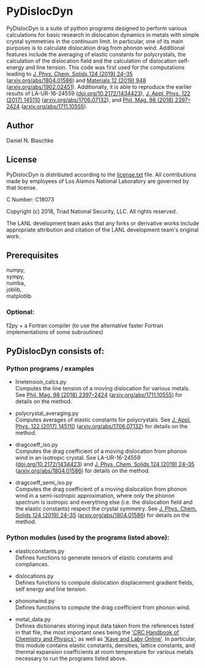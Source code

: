 # PyDislocDyn

PyDislocDyn is a suite of python programs designed to perform various calculations for basic research in dislocation dynamics in metals with simple crystal symmetries in the continuum limit. In particular, one of its main purposes is to calculate dislocation drag from phonon wind. Additional features include the averaging of elastic constants for polycrystals, the calculation of the dislocation field and the calculation of dislocation self-energy and line tension.
This code was first used for the computations leading to [J. Phys. Chem. Solids 124 (2019) 24&ndash;35](https://doi.org/10.1016/j.jpcs.2018.08.032) ([arxiv.org/abs/1804.01586](https://arxiv.org/abs/1804.01586)) and [Materials 12 (2019) 948](https://doi.org/10.3390/ma12060948) ([arxiv.org/abs/1902.02451](https://arxiv.org/abs/1902.02451)).
Additionally, it is able to reproduce the earlier results of LA-UR-16-24559 ([doi.org/10.2172/1434423](https://doi.org/10.2172/1434423)), [J. Appl. Phys. 122 (2017) 145110](https://doi.org/10.1063/1.4993443) ([arxiv.org/abs/1706.07132](https://arxiv.org/abs/1706.07132)), and [Phil. Mag. 98 (2018) 2397&ndash;2424](https://doi.org/10.1080/14786435.2018.1489152) ([arxiv.org/abs/1711.10555](https://arxiv.org/abs/1711.10555)).

## Author

Daniel N. Blaschke

## License
PyDislocDyn is distributed according to the [license.txt](license.txt) file. All contributions made by employees of Los Alamos National Laboratory are governed by that license.

C Number: C18073</br>

Copyright (c) 2018, Triad National Security, LLC. All rights reserved.

The LANL development team asks that any forks or derivative works include appropriate attribution and citation of the LANL development team's original work.


## Prerequisites

numpy,</br>
sympy,</br>
numba,</br>
joblib,</br>
matplotlib</br>

### Optional:

f2py + a Fortran compiler (to use the alternative faster Fortran implementations of some subroutines)

## PyDislocDyn consists of:

### Python programs / examples

* linetension_calcs.py</br>
Computes the line tension of a moving dislocation for various metals.
See [Phil. Mag. 98 (2018) 2397&ndash;2424](https://doi.org/10.1080/14786435.2018.1489152) ([arxiv.org/abs/1711.10555](https://arxiv.org/abs/1711.10555)) for details on the method.

* polycrystal_averaging.py</br>
Computes averages of elastic constants for polycrystals.
See [J. Appl. Phys. 122 (2017) 145110](https://doi.org/10.1063/1.4993443)  ([arxiv.org/abs/1706.07132](https://arxiv.org/abs/1706.07132)) for details on the method.

* dragcoeff_iso.py</br>
Computes the drag coefficient of a moving dislocation from phonon wind in an isotropic crystal.
See LA-UR-16-24559 ([doi.org/10.2172/1434423](https://doi.org/10.2172/1434423)) and [J. Phys. Chem. Solids 124 (2019) 24&ndash;35](https://doi.org/10.1016/j.jpcs.2018.08.032) ([arxiv.org/abs/1804.01586](https://arxiv.org/abs/1804.01586)) for details on the method.

* dragcoeff_semi_iso.py</br>
Computes the drag coefficient of a moving dislocation from phonon wind in a semi-isotropic approximation, where only the phonon spectrum is isotropic and everything else (i.e. the dislocation field and the elastic constants) respect the crystal symmetry. See [J. Phys. Chem. Solids 124 (2019) 24&ndash;35](https://doi.org/10.1016/j.jpcs.2018.08.032) ([arxiv.org/abs/1804.01586](https://arxiv.org/abs/1804.01586)) for details on the method.

### Python modules (used by the programs listed above):

* elasticconstants.py</br>
Defines functions to generate tensors of elastic constants and compliances.

* dislocations.py</br>
Defines functions to compute dislocation displacement gradient fields, self energy and line tension.

* phononwind.py</br>
Defines functions to compute the drag coefficient from phonon wind.

* metal_data.py</br>
Defines dictionaries storing input data taken from the references listed in that file, the most important ones being the ['CRC Handbook of Chemistry and Physics'](http://hbcponline.com); as well as ['Kaye and Laby Online'](http://www.kayelaby.npl.co.uk/).
In particular, this module contains elastic constants, densities, lattice constants, and thermal expansion coefficients at room temperature for various metals necessary to run the programs listed above.



